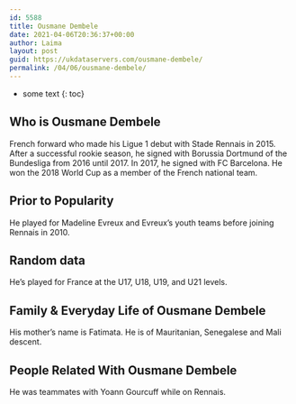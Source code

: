 ```yaml
---
id: 5588
title: Ousmane Dembele
date: 2021-04-06T20:36:37+00:00
author: Laima
layout: post
guid: https://ukdataservers.com/ousmane-dembele/
permalink: /04/06/ousmane-dembele/
---
```


* some text
{: toc}


## Who is Ousmane Dembele
                  
                  
                  
French forward who made his Ligue 1 debut with Stade Rennais in 2015. After a successful rookie season, he signed with Borussia Dortmund of the Bundesliga from 2016 until 2017. In 2017, he signed with FC Barcelona. He won the 2018 World Cup as a member of the French national team. 
                  
              
            
              
            
                
                
                
## Prior to Popularity
                  
                  
                  
He played for Madeline Evreux and Evreux&#8217;s youth teams before joining Rennais in 2010.
                  
              
            
              
            
                
                
                
## Random data
                  
                  
                  
He&#8217;s played for France at the U17, U18, U19, and U21 levels.
                  
              
            
              
            
                
                
                
## Family & Everyday Life of Ousmane Dembele
                  
                  
                  
His mother&#8217;s name is Fatimata. He is of Mauritanian, Senegalese and Mali descent.
                  
              
            
              
            
                
                
                
## People Related With Ousmane Dembele
                  
                  
                  
He was teammates with Yoann Gourcuff while on Rennais.
                  
              
            
              
            
                
              
            
              
              
            
            
              
            
          
          
          